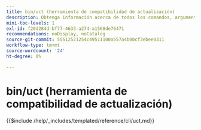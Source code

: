 ```yaml
---
title: bin/uct (herramienta de compatibilidad de actualización)
description: Obtenga información acerca de todos los comandos, argumentos y opciones disponibles para la herramienta de línea de comandos bin/uct.
mini-toc-levels: 1
exl-id: f20d284d-bf77-4633-a274-a1568de76471
recommendations: noDisplay, noCatalog
source-git-commit: 55512521254c49511100a557a4b00cf3ebee0311
workflow-type: tm+mt
source-wordcount: '24'
ht-degree: 0%

---
```


# bin/uct (herramienta de compatibilidad de actualización)

{{$include /help/_includes/templated/reference/cli/uct.md}}

<!-- Last updated from includes: 2025-04-07 13:55:08 -->
